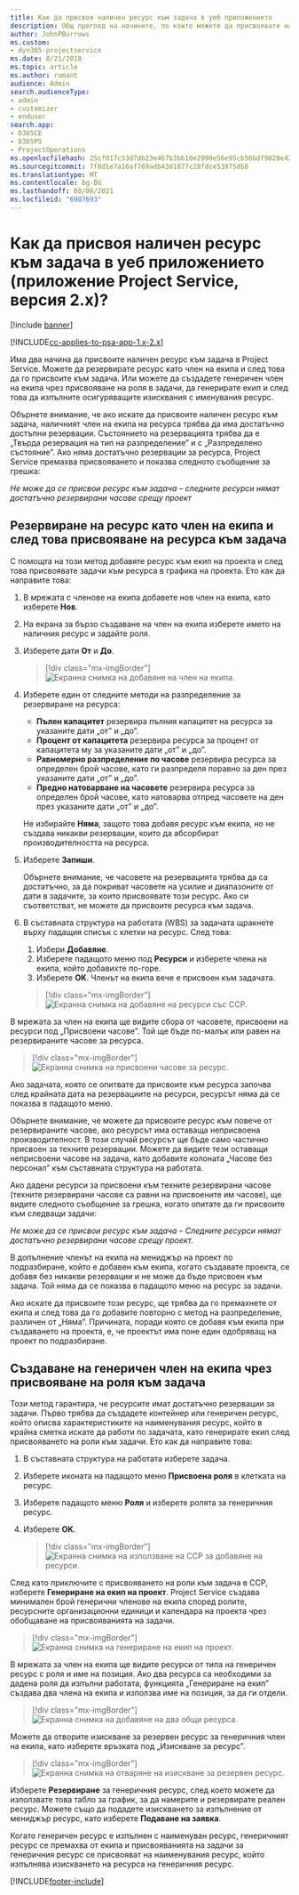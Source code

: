 ```yaml
---
title: Как да присвоя наличен ресурс към задача в уеб приложението
description: Общ преглед на начините, по които можете да присвоявате налични ресурси.
author: JohnPBurrows
ms.custom:
- dyn365-projectservice
ms.date: 8/21/2018
ms.topic: article
ms.author: rumant
audience: Admin
search.audienceType:
- admin
- customizer
- enduser
search.app:
- D365CE
- D365PS
- ProjectOperations
ms.openlocfilehash: 25cf017c53d7db23e467b3b610e2990e56e95cb56bdf9820e427dfeeeb979637
ms.sourcegitcommit: 7f8d1e7a16af769adb43d1877c28fdce53975db8
ms.translationtype: MT
ms.contentlocale: bg-BG
ms.lasthandoff: 08/06/2021
ms.locfileid: "6987693"
---
```

# <a name="how-do-i-assign-a-bookable-resource-to-a-task-in-the-web-app-project-service-app-v2x"></a>Как да присвоя наличен ресурс към задача в уеб приложението (приложение Project Service, версия 2.x)?

[!include [banner](../includes/psa-now-project-operations.md)]

[!INCLUDE[cc-applies-to-psa-app-1.x-2.x](../includes/cc-applies-to-psa-app-1x-2x.md)]

Има два начина да присвоите наличен ресурс към задача в Project Service. Можете да резервирате ресурс като член на екипа и след това да го присвоите към задача. Или можете да създадете генеричен член на екипа чрез присвояване на роля в задачи, да генерирате екип и след това да изпълните осигуряващите изисквания с именувания ресурс.

Обърнете внимание, че ако искате да присвоите наличен ресурс към задача, наличният член на екипа на ресурса трябва да има достатъчно достъпни резервации. Състоянието на резервацията трябва да е „Твърда резервация на тип на разпределение” и с „Разпределено състояние”. Ако няма достатъчно резервации за ресурса, Project Service премахва присвояването и показва следното съобщение за грешка:

*Не може да се присвои ресурс към задача – следните ресурси нямат достатъчно резервирани часове срещу проект*

## <a name="book-a-resource-as-a-team-member-and-then-assign-the-resource-to-a-task"></a>Резервиране на ресурс като член на екипа и след това присвояване на ресурса към задача

С помощта на този метод добавяте ресурс към екип на проекта и след това присвоявате задачи към ресурса в графика на проекта. Ето как да направите това:
1.  В мрежата с членове на екипа добавете нов член на екипа, като изберете **Нов**.
2.  На екрана за бързо създаване на член на екипа изберете името на наличния ресурс и задайте роля.
3.  Изберете дати **От** и **До**.

    > [!div class="mx-imgBorder"] 
    > ![Екранна снимка на добавяне на член на екипа.](media/FAQ-Resources-to-Tasks2-1.png "Екранна снимка на добавяне на член на екипа")
 
4.  Изберете един от следните методи на разпределение за резервиране на ресурса:
    - **Пълен капацитет** резервира пълния капацитет на ресурса за указаните дати „от” и „до”.
    - **Процент от капацитета** резервира ресурса за процент от капацитета му за указаните дати „от” и „до”.
    - **Равномерно разпределение по часове** резервира ресурса за определен брой часове, като ги разпределя поравно за ден през указаните дати „от” и „до”.
    - **Предно натоварване на часовете** резервира ресурса за определен брой часове, като натоварва отпред часовете на ден през указаните дати „от” и „до”.

    Не избирайте **Няма**, защото това добавя ресурс към екипа, но не създава никакви резервации, които да абсорбират производителността на ресурса.
5.  Изберете **Запиши**.

    Обърнете внимание, че часовете на резервацията трябва да са достатъчно, за да покриват часовете на усилие и диапазоните от дати в задачите, за които присвоявате този ресурс. Ако си съответстват, не можете да присвоите ресурса към задача.

6.  В съставната структура на работата (WBS) за задачата щракнете върху падащия списък с клетки на ресурс. След това: 

    1. Избери **Добавяне**.
    2. Изберете падащото меню под **Ресурси** и изберете члена на екипа, който добавихте по-горе.
    3. Изберете **OK**. Членът на екипа вече е присвоен към задачата.

    > [!div class="mx-imgBorder"] 
    > ![Екранна снимка на добавяне на ресурси със ССР.](media/FAQ-Resources-to-Tasks2-2.png "Екранна снимка на добавяне на ресурси със ССР")
 
В мрежата за член на екипа ще видите сбора от часовете, присвоени на ресурси под „Присвоени часове”. Той ще бъде по-малък или равен на резервираните часове за ресурса. 

> [!div class="mx-imgBorder"] 
> ![Екранна снимка на присвоени часове за ресурс.](media/FAQ-Resources-to-Tasks2-3.png "Екранна снимка на присвоени часове за ресурс")
 
Ако задачата, която се опитвате да присвоите към ресурса започва след крайната дата на резервациите на ресурси, ресурсът няма да се показва в падащото меню.

Обърнете внимание, че можете да присвоите ресурс към повече от резервираните часове, ако ресурсът има оставаща неприсвоена производителност. В този случай ресурсът ще бъде само частично присвоен за техните резервации. Можете да видите тези оставащи неприсвоени часове на задача, като добавите колоната „Часове без персонал” към съставната структура на работата.

Ако дадени ресурси за присвоени към техните резервирани часове (техните резервирани часове са равни на присвоените им часове), ще видите следното съобщение за грешка, когато опитате да ги присвоите към следващи задачи:

*Не може да се присвои ресурс към задача – Следните ресурси нямат достатъчно резервирани часове срещу проект.*

В допълнение членът на екипа на мениджър на проект по подразбиране, който е добавен към екипа, когато създавате проекта, се добавя без никакви резервации и не може да бъде присвоен към задача. Той няма да се показва в падащото меню на ресурс за задачи.

Ако искате да присвоите този ресурс, ще трябва да го премахнете от екипа и след това да го добавите повторно с метод на разпределение, различен от „Няма”. Причината, поради която се добавя към екипа при създаването на проекта, е, че проектът има поне един одобряващ на проект по подразбиране.

## <a name="create-a-generic-team-member-through-role-assignment-on-tasks"></a>Създаване на генеричен член на екипа чрез присвояване на роля към задача

Този метод гарантира, че ресурсите имат достатъчно резервации за задачи. Първо трябва да създадете контейнер или генеричен ресурс, който описва характеристиките на наименувания ресурс, който в крайна сметка искате да работи по задачата, като генерирате екип след присвояването на роли към задачи. Ето как да направите това:

1. В съставната структура на работата изберете задача.
2. Изберете иконата на падащото меню **Присвоена роля** в клетката на ресурс.
3. Изберете падащото меню **Роля** и изберете ролята за генеричния ресурс.
4. Изберете **OK**.

    > [!div class="mx-imgBorder"] 
    > ![Екранна снимка на използване на ССР за добавяне на ресурси.](media/FAQ-Resources-to-Tasks2-4.png "Екранна снимка на използване на ССР за добавяне на ресурси")
 
След като приключите с присвояването на роли към задача в ССР, изберете **Генериране на екип на проект**. Project Service създава минимален брой генерични членове на екипа според ролите, ресурсните организационни единици и календара на проекта чрез обобщаване на присвояванията на задачи.

> [!div class="mx-imgBorder"] 
> ![Екранна снимка на генериране на екип на проект.](media/FAQ-Resources-to-Tasks2-5.png "Екранна снимка на генериране на екип на проект")
 
В мрежата за член на екипа ще видите ресурси от типа на генеричен ресурс с роля и име на позиция. Ако два ресурса са необходими за дадена роля да изпълни работата, функцията „Генериране на екип” създава два члена на екипа и използва име на позиция, за да ги отдели.

> [!div class="mx-imgBorder"] 
> ![Екранна снимка на добавяне на два общи ресурса.](media/FAQ-Resources-to-Tasks2-6.png "Екранна снимка на добавяне на два общи ресурса")
 
Можете да отворите изискване за резервен ресурс за генеричния член на екипа, като изберете връзката под „Изискване за ресурс”.

> [!div class="mx-imgBorder"] 
> ![Екранна снимка на отваряне на изискване за резервен ресурс.](media/FAQ-Resources-to-Tasks2-7.png "Екранна снимка на отваряне на изискване за резервен ресурс")

Изберете **Резервиране** за генеричния ресурс, след което можете да използвате това табло за график, за да намерите и резервирате реален ресурс. Можете също да подадете изискването за изпълнение от мениджър ресурс, като изберете **Подаване на заявка**.

Когато генеричен ресурс е изпълнен с наименуван ресурс, генеричният ресурс се премахва от екипа и присвояванията на задачи за генеричния ресурс се присвояват на наименувания ресурс, който изпълнява изискването на ресурса на генеричния ресурс.
 



[!INCLUDE[footer-include](../includes/footer-banner.md)]